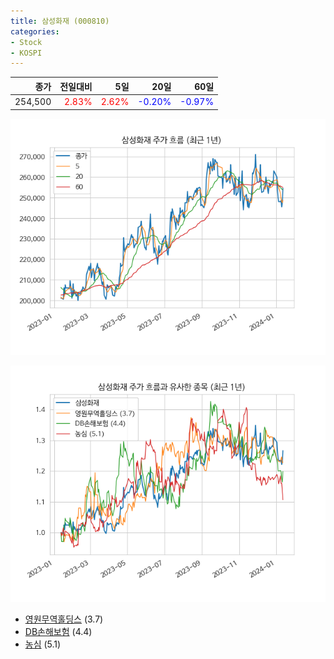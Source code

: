 ```yaml
---
title: 삼성화재 (000810)
categories:
- Stock
- KOSPI
---
```


|종가|전일대비|5일|20일|60일|
|---:|-------:|--:|---:|---:|
|254,500|<span style="color: red">2.83%</span>|<span style="color: red">2.62%</span>|<span style="color: blue">-0.20%</span>|<span style="color: blue">-0.97%</span>|


<!-- more -->

![000810](/assets/images/stock/000810.png)

![000810](/assets/images/stock/000810_sim.png)

- [영원무역홀딩스](/009970/) (3.7)
- [DB손해보험](/005830/) (4.4)
- [농심](/004370/) (5.1)